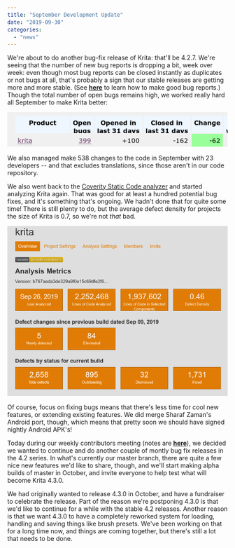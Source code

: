 ```yaml
---
title: "September Development Update"
date: "2019-09-30"
categories: 
  - "news"
---
```


We're about to do another bug-fix release of Krita: that'll be 4.2.7. We're seeing that the number of new bug reports is dropping a bit, week over week: even though most bug reports can be closed instantly as duplicates or not bugs at all, that's probably a sign that our stable releases are getting more and more stable. (See **[here](https://docs.krita.org/en/untranslatable_pages/reporting_bugs.html)** to learn how to make good bug reports.) Though the total number of open bugs remains high, we worked really hard all September to make Krita better:

[![](images/bugs_september.png)](https://krita.org/wp-content/uploads/2019/09/bugs_september.png)

We also managed make 538 changes to the code in September with 23 developers -- and that excludes translations, since those aren't in our code repository.

We also went back to the [Coverity Static Code analyzer](https://scan.coverity.com/projects/krita?tab=overview) and started analyzing Krita again. That was good for at least a hundred potential bug fixes, and it's something that's ongoing. We hadn't done that for quite some time! There is still plenty to do, but the average defect density for projects the size of Krita is 0.7, so we're not _that_ bad.

[![](images/Screenshot_20190930_154506.png)](https://krita.org/wp-content/uploads/2019/09/Screenshot_20190930_154506.png)

Of course, focus on fixing bugs means that there's less time for cool new features, or extending existing features. We did merge Sharaf Zaman's Android port, though, which means that pretty soon we should have signed nightly Android APK's!

Today during our weekly contributors meeting (notes are **[here](https://docs.google.com/document/d/1_GLkMJTtr5o-ruFRkA-14EQLPVvvoF7hILYyLuYoips/edit#)**), we decided we wanted to continue and do another couple of montly bug fix releases in the 4.2 series. In what's currently our master branch, there are quite a few nice new features we'd like to share, though, and we'll start making alpha builds of master in October, and invite everyone to help test what will become Krita 4.3.0.

We had originally wanted to release 4.3.0 in October, and have a fundraiser to celebrate the release. Part of the reason we're postponing 4.3.0 is that we'd like to continue for a while with the stable 4.2 releases. Another reason is that we want 4.3.0 to have a completely reworked system for loading, handling and saving things like brush presets. We've been working on that for a long time now, and things are coming together, but there's still a lot that needs to be done.
